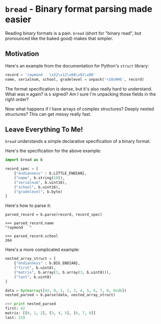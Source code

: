 # `bread` - Binary format parsing made easier

Reading binary formats is a pain. `bread` (short for "binary read", but
pronounced like the baked good) makes that simpler.

## Motivation

Here's an example from the documentation for Python's `struct` library:

```python
record = 'raymond   \x32\x12\x08\x01\x08'
name, serialnum, school, gradelevel = unpack('<10sHHb', record)
```

The format specification is dense, but it's also really hard to
understand. What was `H` again? is `b` signed? Am I sure I'm unpacking those
fields in the right order?

Now what happens if I have arrays of complex structures? Deeply nested
structures? This can get messy really fast.

## Leave Everything To Me!

`bread` understands a simple declarative specification of a binary format.

Here's the specification for the above example:

```python
import bread as b

record_spec = [
    {"endianness" : b.LITTLE_ENDIAN},
    ("name", b.string(10)),
    ("serialnum", b.uint16),
    ("school", b.uint16),
    ("gradelevel", b.byte)
]
```

Here's how to parse it:

```
parsed_record = b.parse(record, record_spec)

>>> parsed_record.name
"raymond   "

>>> parsed_record.school
264
```

Here's a more complicated example:

```python
nested_array_struct = [
    {"endianness" : b.BIG_ENDIAN},
    ("first", b.uint8),
    ("matrix", b.array(3, b.array(3, b.uint8))),
    ("last", b.uint8)
]

data = bytearray([42, 0, 1, 2, 3, 4, 5, 6, 7, 8, 0xdb])
nested_parsed = b.parse(data, nested_array_struct)

>>> print nested_parsed
first: 42
matrix: [[0, 1, 2], [3, 4, 5], [6, 7, 8]]
last: 219
```
